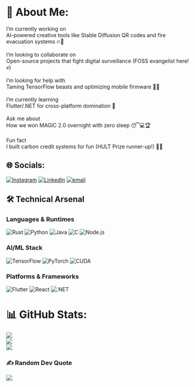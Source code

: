 # 💫 About Me:
I’m currently working on<br>AI-powered creative tools like Stable Diffusion QR codes and fire evacuation systems 🔥🤖<br><br>I’m looking to collaborate on<br>Open-source projects that fight digital surveillance (FOSS evangelist here! ✊)<br><br>I’m looking for help with<br>Taming TensorFlow beasts and optimizing mobile firmware 🐉📱<br><br>I’m currently learning<br>Flutter/.NET for cross-platform domination 🚀<br><br>Ask me about<br>How we won MAGIC 2.0 overnight with zero sleep 😴💻🏆<br><br>Fun fact<br>I built carbon credit systems for fun (HULT Prize runner-up!) 🌳💸 


## 🌐 Socials:
[![Instagram](https://img.shields.io/badge/Instagram-%23E4405F.svg?logo=Instagram&logoColor=white)](https://instagram.com/james_packard_parker) [![LinkedIn](https://img.shields.io/badge/LinkedIn-%230077B5.svg?logo=linkedin&logoColor=white)](https://linkedin.com/in/pranav-p-s-12a503295) [![email](https://img.shields.io/badge/Email-D14836?logo=gmail&logoColor=white)](mailto:pranavps2theuniverse@gmail.com) 

## 🛠️ Technical Arsenal

### Languages & Runtimes
![Rust](https://img.shields.io/badge/Rust-000000?style=flat&logo=rust&logoColor=white)
![Python](https://img.shields.io/badge/Python-3776AB?style=flat&logo=python&logoColor=white)
![Java](https://img.shields.io/badge/Java-ED8B00?style=flat&logo=openjdk&logoColor=white)
![C](https://img.shields.io/badge/C-00599C?style=flat&logo=c&logoColor=white)
![Node.js](https://img.shields.io/badge/Node.js-339933?style=flat&logo=node.js&logoColor=white)

### AI/ML Stack
![TensorFlow](https://img.shields.io/badge/TensorFlow-FF6F00?style=flat&logo=tensorflow&logoColor=white)
![PyTorch](https://img.shields.io/badge/PyTorch-EE4C2C?style=flat&logo=pytorch&logoColor=white)
![CUDA](https://img.shields.io/badge/CUDA-000000?style=flat&logo=nvidia&logoColor=76B900)

### Platforms & Frameworks
![Flutter](https://img.shields.io/badge/Flutter-02569B?style=flat&logo=flutter&logoColor=white)
![React](https://img.shields.io/badge/React-61DAFB?style=flat&logo=react&logoColor=black)
![.NET](https://img.shields.io/badge/.NET-512BD4?style=flat&logo=.net&logoColor=white)

# 📊 GitHub Stats:
![](https://github-readme-stats.vercel.app/api?username=Pranav-P-S&theme=radical&hide_border=true&include_all_commits=false&count_private=false)<br/>
![](https://nirzak-streak-stats.vercel.app/?user=Pranav-P-S&theme=radical&hide_border=true)<br/>
![](https://github-readme-stats.vercel.app/api/top-langs/?username=Pranav-P-S&theme=radical&hide_border=true&include_all_commits=false&count_private=false&layout=compact)

### ✍️ Random Dev Quote
![](https://quotes-github-readme.vercel.app/api?type=horizontal&theme=radical)


